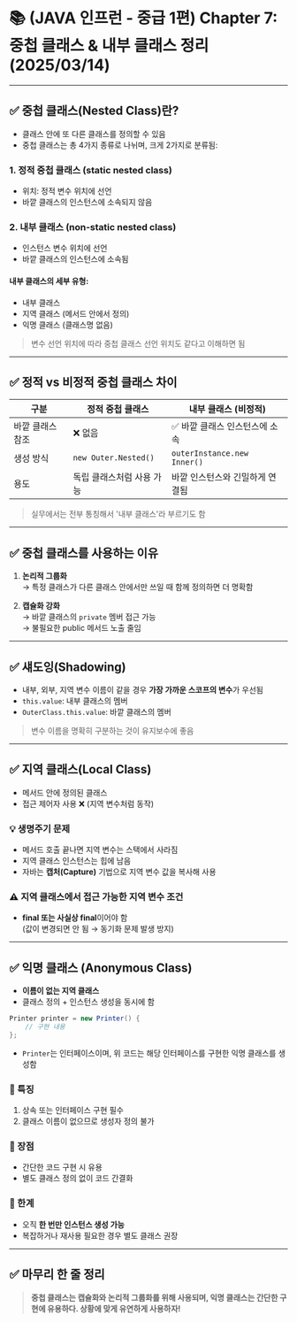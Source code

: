 # 📚 (JAVA 인프런 - 중급 1편) Chapter 7: 중첩 클래스 & 내부 클래스 정리 (2025/03/14)

---

## ✅ 중첩 클래스(Nested Class)란?

- 클래스 안에 또 다른 클래스를 정의할 수 있음
- 중첩 클래스는 총 4가지 종류로 나뉘며, 크게 2가지로 분류됨:

### 1. 정적 중첩 클래스 (static nested class)
- 위치: 정적 변수 위치에 선언
- 바깥 클래스의 인스턴스에 소속되지 않음

### 2. 내부 클래스 (non-static nested class)
- 인스턴스 변수 위치에 선언
- 바깥 클래스의 인스턴스에 소속됨

#### 내부 클래스의 세부 유형:
- 내부 클래스
- 지역 클래스 (메서드 안에서 정의)
- 익명 클래스 (클래스명 없음)

> 변수 선언 위치에 따라 중첩 클래스 선언 위치도 같다고 이해하면 됨

---

## ✅ 정적 vs 비정적 중첩 클래스 차이

| 구분             | 정적 중첩 클래스                | 내부 클래스 (비정적)           |
|------------------|----------------------------------|-------------------------------|
| 바깥 클래스 참조  | ❌ 없음                          | ✅ 바깥 클래스 인스턴스에 소속 |
| 생성 방식         | `new Outer.Nested()`             | `outerInstance.new Inner()`   |
| 용도             | 독립 클래스처럼 사용 가능        | 바깥 인스턴스와 긴밀하게 연결됨 |

> 실무에서는 전부 통칭해서 '내부 클래스'라 부르기도 함

---

## ✅ 중첩 클래스를 사용하는 이유

1. **논리적 그룹화**  
   → 특정 클래스가 다른 클래스 안에서만 쓰일 때 함께 정의하면 더 명확함

2. **캡슐화 강화**  
   → 바깥 클래스의 `private` 멤버 접근 가능  
   → 불필요한 public 메서드 노출 줄임

---

## ✅ 섀도잉(Shadowing)

- 내부, 외부, 지역 변수 이름이 같을 경우 **가장 가까운 스코프의 변수**가 우선됨
- `this.value`: 내부 클래스의 멤버
- `OuterClass.this.value`: 바깥 클래스의 멤버

> 변수 이름을 명확히 구분하는 것이 유지보수에 좋음

---

## ✅ 지역 클래스(Local Class)

- 메서드 안에 정의된 클래스
- 접근 제어자 사용 ❌ (지역 변수처럼 동작)

### 💡 생명주기 문제
- 메서드 호출 끝나면 지역 변수는 스택에서 사라짐
- 지역 클래스 인스턴스는 힙에 남음
- 자바는 **캡처(Capture)** 기법으로 지역 변수 값을 복사해 사용

### ⚠️ 지역 클래스에서 접근 가능한 지역 변수 조건
- **final 또는 사실상 final**이어야 함  
  (값이 변경되면 안 됨 → 동기화 문제 발생 방지)

---

## ✅ 익명 클래스 (Anonymous Class)

- **이름이 없는 지역 클래스**
- 클래스 정의 + 인스턴스 생성을 동시에 함

```java
Printer printer = new Printer() {
    // 구현 내용
};
```

- `Printer`는 인터페이스이며, 위 코드는 해당 인터페이스를 구현한 익명 클래스를 생성함

### 📌 특징
1. 상속 또는 인터페이스 구현 필수
2. 클래스 이름이 없으므로 생성자 정의 불가

### 📌 장점
- 간단한 코드 구현 시 유용
- 별도 클래스 정의 없이 코드 간결화

### 📌 한계
- 오직 **한 번만 인스턴스 생성 가능**
- 복잡하거나 재사용 필요한 경우 별도 클래스 권장

---

## ✅ 마무리 한 줄 정리
> **중첩 클래스는 캡슐화와 논리적 그룹화를 위해 사용되며, 익명 클래스는 간단한 구현에 유용하다. 상황에 맞게 유연하게 사용하자!**
